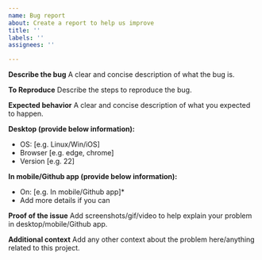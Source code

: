 ```yaml
---
name: Bug report
about: Create a report to help us improve
title: ''
labels: ''
assignees: ''

---
```


**Describe the bug**
A clear and concise description of what the bug is.

**To Reproduce**
Describe the steps to reproduce the bug. 

**Expected behavior**
A clear and concise description of what you expected to happen.

**Desktop (provide below information):**
 - OS: [e.g. Linux/Win/iOS]
 - Browser [e.g. edge, chrome]
 - Version [e.g. 22]

**In mobile/Github app (provide below information):**
 - On: [e.g. In mobile/Github app]*
 - Add more details if you can

**Proof of the issue**
Add screenshots/gif/video to help explain your problem in desktop/mobile/Github app.

**Additional context**
Add any other context about the problem here/anything related to this project.
